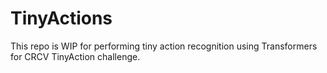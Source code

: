 # TinyActions
This repo is WIP for performing tiny action recognition using Transformers for CRCV TinyAction challenge.
